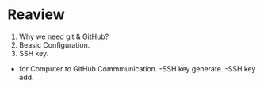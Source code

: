 # Reaview

1. Why we need git & GitHub?
2. Beasic Configuration.
3. SSH key.<br/>
- for Computer to GitHub Commmunication.
-SSH key generate.
-SSH key add.
